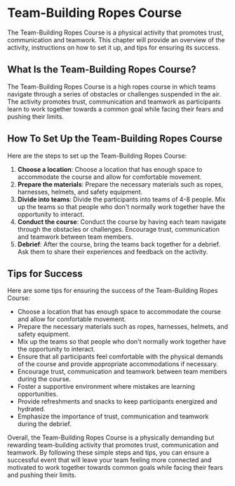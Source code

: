 Team-Building Ropes Course
=============================================================

The Team-Building Ropes Course is a physical activity that promotes trust, communication and teamwork. This chapter will provide an overview of the activity, instructions on how to set it up, and tips for ensuring its success.

What Is the Team-Building Ropes Course?
---------------------------------------

The Team-Building Ropes Course is a high ropes course in which teams navigate through a series of obstacles or challenges suspended in the air. The activity promotes trust, communication and teamwork as participants learn to work together towards a common goal while facing their fears and pushing their limits.

How To Set Up the Team-Building Ropes Course
--------------------------------------------

Here are the steps to set up the Team-Building Ropes Course:

1. **Choose a location**: Choose a location that has enough space to accommodate the course and allow for comfortable movement.
2. **Prepare the materials**: Prepare the necessary materials such as ropes, harnesses, helmets, and safety equipment.
3. **Divide into teams**: Divide the participants into teams of 4-8 people. Mix up the teams so that people who don't normally work together have the opportunity to interact.
4. **Conduct the course**: Conduct the course by having each team navigate through the obstacles or challenges. Encourage trust, communication and teamwork between team members.
5. **Debrief**: After the course, bring the teams back together for a debrief. Ask them to share their experiences and feedback on the activity.

Tips for Success
----------------

Here are some tips for ensuring the success of the Team-Building Ropes Course:

* Choose a location that has enough space to accommodate the course and allow for comfortable movement.
* Prepare the necessary materials such as ropes, harnesses, helmets, and safety equipment.
* Mix up the teams so that people who don't normally work together have the opportunity to interact.
* Ensure that all participants feel comfortable with the physical demands of the course and provide appropriate accommodations if necessary.
* Encourage trust, communication and teamwork between team members during the course.
* Foster a supportive environment where mistakes are learning opportunities.
* Provide refreshments and snacks to keep participants energized and hydrated.
* Emphasize the importance of trust, communication and teamwork during the debrief.

Overall, the Team-Building Ropes Course is a physically demanding but rewarding team-building activity that promotes trust, communication and teamwork. By following these simple steps and tips, you can ensure a successful event that will leave your team feeling more connected and motivated to work together towards common goals while facing their fears and pushing their limits.
